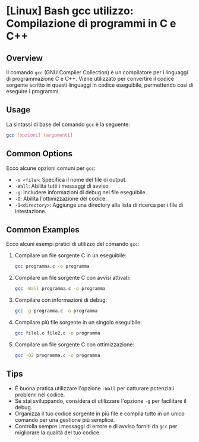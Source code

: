 # [Linux] Bash gcc utilizzo: Compilazione di programmi in C e C++

## Overview
Il comando `gcc` (GNU Compiler Collection) è un compilatore per i linguaggi di programmazione C e C++. Viene utilizzato per convertire il codice sorgente scritto in questi linguaggi in codice eseguibile, permettendo così di eseguire i programmi.

## Usage
La sintassi di base del comando `gcc` è la seguente:

```bash
gcc [opzioni] [argomenti]
```

## Common Options
Ecco alcune opzioni comuni per `gcc`:

- `-o <file>`: Specifica il nome del file di output.
- `-Wall`: Abilita tutti i messaggi di avviso.
- `-g`: Includere informazioni di debug nel file eseguibile.
- `-O`: Abilita l'ottimizzazione del codice.
- `-I<directory>`: Aggiunge una directory alla lista di ricerca per i file di intestazione.

## Common Examples
Ecco alcuni esempi pratici di utilizzo del comando `gcc`:

1. Compilare un file sorgente C in un eseguibile:

   ```bash
   gcc programma.c -o programma
   ```

2. Compilare un file sorgente C con avvisi attivati:

   ```bash
   gcc -Wall programma.c -o programma
   ```

3. Compilare con informazioni di debug:

   ```bash
   gcc -g programma.c -o programma
   ```

4. Compilare più file sorgente in un singolo eseguibile:

   ```bash
   gcc file1.c file2.c -o programma
   ```

5. Compilare un file sorgente C con ottimizzazione:

   ```bash
   gcc -O2 programma.c -o programma
   ```

## Tips
- È buona pratica utilizzare l'opzione `-Wall` per catturare potenziali problemi nel codice.
- Se stai sviluppando, considera di utilizzare l'opzione `-g` per facilitare il debug.
- Organizza il tuo codice sorgente in più file e compila tutto in un unico comando per una gestione più semplice.
- Controlla sempre i messaggi di errore e di avviso forniti da `gcc` per migliorare la qualità del tuo codice.